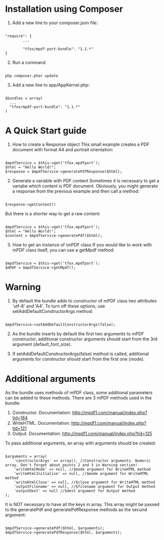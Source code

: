  Installation using Composer
==============================================
1. Add a new line to your composer.json file:
<pre><code>
"require": {
		...
        
        "tfox/mpdf-port-bundle": "1.1.*"
}
</code></pre>

2. Run a command
<pre><code>
php composer.phar update
</code></pre>

3. Add a new line to app/AppKernel.php:
<pre><code>
$bundles = array(
  ...
  "tfox/mpdf-port-bundle": "1.1.*"
)
</code></pre>


 A Quick Start guide
==============================================

1. How to create a Response object
This small example creates a PDF document with format A4 and portrait orientation:
<pre><code>
$mpdfService = $this->get('tfox.mpdfport');
$html = "<html><head></head><body>Hello World!</body></html>";
$response = $mpdfService->generatePdfResponse($html);
</code></pre>

2. Generate a variable with PDF content
Sometimes it is necessary to get a variabe which content is PDF document. Obviously, you might generate a response from the previous example and then call a method:
<pre><code>
$response->getContent()
</code></pre>
But there is a shorter way to get a raw content:
<pre><code>
$mpdfService = $this->get('tfox.mpdfport');
$html = "<html><head></head><body>Hello World!</body></html>";
$content = $mpdfService->generatePdf($html);
</code></pre>

3. How to get an instance of \mPDF class
If you would like to work with mPDF class itself, you can use a getMpdf method:
<pre><code>
$mpdfService = $this->get('tfox.mpdfport');
$mPDF = $mpdfService->getMpdf();
</code></pre>


Warning
==============================================

1. By default the bundle adds to constructor of mPDF class two attributes 'utf-8' and 'A4'. To turn off these options, use setAddDefaultConstructorArgs method:
<pre><code>
$mpdfService->setAddDefaultConstructorArgs(false);
</code></pre>

2. As the bundle inserts by default the first two arguments to mPDF constructor, additional constructor arguments should start from the 3rd argument (default_font_size).

3. If setAddDefaultConstructorArgs(false) method is called, additional arguments for constructor should start from the first one (mode).

 Additional arguments
==============================================
As the bundle uses methods of mPDF class, some additional parameters can be added to these methods. There are 3 mPDF methods used in the bundle:
1. Constructor. Documentation: http://mpdf1.com/manual/index.php?tid=184
2. WriteHTML. Documentation:  http://mpdf1.com/manual/index.php?tid=121
3. Output. Documentation:  http://mpdf1.com/manual/index.php?tid=125

To pass additional arguments, an array with arguments should be created:
<pre><code>
$arguments = array(
	'constructorArgs' => array(), //Constructor arguments. Numeric array. Don't forget about points 2 and 3 in Warning section!
	'writeHtmlMode' => null, //$mode argument for WriteHTML method
	'writeHtmlInitialise' => null, //$mode argument for WriteHTML method
	'writeHtmlClose' => null, //$close argument for WriteHTML method
	'outputFilename' => null, //$filename argument for Output method
	'outputDest' => null //$dest argument for Output method
);
</code></pre>
It is NOT necessary to have all the keys in array.
This array might be passed to the generatePdf and generatePdfResponse methods as the secund argument:
<pre><code>
$mpdfService->generatePdf($html, $arguments);
$mpdfService->generatePdfResponse($html, $arguments);
</code></pre>
